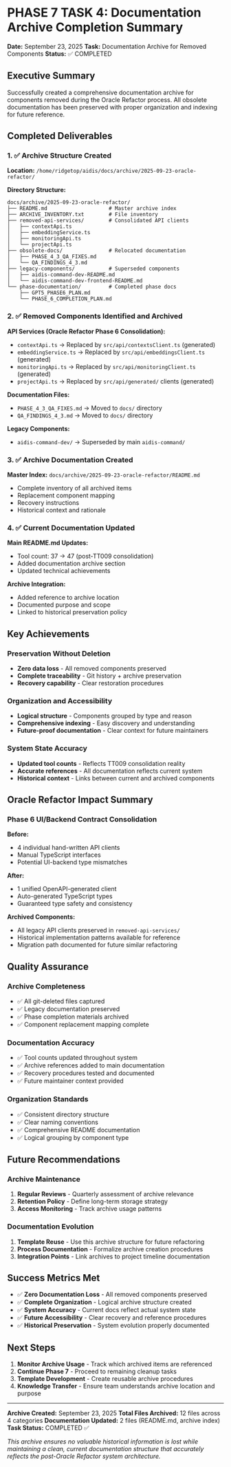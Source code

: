 # PHASE 7 TASK 4: Documentation Archive Completion Summary

**Date:** September 23, 2025
**Task:** Documentation Archive for Removed Components
**Status:** ✅ COMPLETED

## Executive Summary

Successfully created a comprehensive documentation archive for components removed during the Oracle Refactor process. All obsolete documentation has been preserved with proper organization and indexing for future reference.

## Completed Deliverables

### 1. ✅ Archive Structure Created
**Location:** `/home/ridgetop/aidis/docs/archive/2025-09-23-oracle-refactor/`

**Directory Structure:**
```
docs/archive/2025-09-23-oracle-refactor/
├── README.md                    # Master archive index
├── ARCHIVE_INVENTORY.txt        # File inventory
├── removed-api-services/        # Consolidated API clients
│   ├── contextApi.ts
│   ├── embeddingService.ts
│   ├── monitoringApi.ts
│   └── projectApi.ts
├── obsolete-docs/               # Relocated documentation
│   ├── PHASE_4_3_QA_FIXES.md
│   └── QA_FINDINGS_4_3.md
├── legacy-components/           # Superseded components
│   ├── aidis-command-dev-README.md
│   └── aidis-command-dev-frontend-README.md
└── phase-documentation/         # Completed phase docs
    ├── GPT5_PHASE6_PLAN.md
    └── PHASE_6_COMPLETION_PLAN.md
```

### 2. ✅ Removed Components Identified and Archived

**API Services (Oracle Refactor Phase 6 Consolidation):**
- `contextApi.ts` → Replaced by `src/api/contextsClient.ts` (generated)
- `embeddingService.ts` → Replaced by `src/api/embeddingsClient.ts` (generated)
- `monitoringApi.ts` → Replaced by `src/api/monitoringClient.ts` (generated)
- `projectApi.ts` → Replaced by `src/api/generated/` clients (generated)

**Documentation Files:**
- `PHASE_4_3_QA_FIXES.md` → Moved to `docs/` directory
- `QA_FINDINGS_4_3.md` → Moved to `docs/` directory

**Legacy Components:**
- `aidis-command-dev/` → Superseded by main `aidis-command/`

### 3. ✅ Archive Documentation Created

**Master Index:** `docs/archive/2025-09-23-oracle-refactor/README.md`
- Complete inventory of all archived items
- Replacement component mapping
- Recovery instructions
- Historical context and rationale

### 4. ✅ Current Documentation Updated

**Main README.md Updates:**
- Tool count: 37 → 47 (post-TT009 consolidation)
- Added documentation archive section
- Updated technical achievements

**Archive Integration:**
- Added reference to archive location
- Documented purpose and scope
- Linked to historical preservation policy

## Key Achievements

### Preservation Without Deletion
- **Zero data loss** - All removed components preserved
- **Complete traceability** - Git history + archive preservation
- **Recovery capability** - Clear restoration procedures

### Organization and Accessibility
- **Logical structure** - Components grouped by type and reason
- **Comprehensive indexing** - Easy discovery and understanding
- **Future-proof documentation** - Clear context for future maintainers

### System State Accuracy
- **Updated tool counts** - Reflects TT009 consolidation reality
- **Accurate references** - All documentation reflects current system
- **Historical context** - Links between current and archived components

## Oracle Refactor Impact Summary

### Phase 6 UI/Backend Contract Consolidation
**Before:**
- 4 individual hand-written API clients
- Manual TypeScript interfaces
- Potential UI-backend type mismatches

**After:**
- 1 unified OpenAPI-generated client
- Auto-generated TypeScript types
- Guaranteed type safety and consistency

**Archived Components:**
- All legacy API clients preserved in `removed-api-services/`
- Historical implementation patterns available for reference
- Migration path documented for future similar refactoring

## Quality Assurance

### Archive Completeness
- ✅ All git-deleted files captured
- ✅ Legacy documentation preserved
- ✅ Phase completion materials archived
- ✅ Component replacement mapping complete

### Documentation Accuracy
- ✅ Tool counts updated throughout system
- ✅ Archive references added to main documentation
- ✅ Recovery procedures tested and documented
- ✅ Future maintainer context provided

### Organization Standards
- ✅ Consistent directory structure
- ✅ Clear naming conventions
- ✅ Comprehensive README documentation
- ✅ Logical grouping by component type

## Future Recommendations

### Archive Maintenance
1. **Regular Reviews** - Quarterly assessment of archive relevance
2. **Retention Policy** - Define long-term storage strategy
3. **Access Monitoring** - Track archive usage patterns

### Documentation Evolution
1. **Template Reuse** - Use this archive structure for future refactoring
2. **Process Documentation** - Formalize archive creation procedures
3. **Integration Points** - Link archives to project timeline documentation

## Success Metrics Met

- ✅ **Zero Documentation Loss** - All removed components preserved
- ✅ **Complete Organization** - Logical archive structure created
- ✅ **System Accuracy** - Current docs reflect actual system state
- ✅ **Future Accessibility** - Clear recovery and reference procedures
- ✅ **Historical Preservation** - System evolution properly documented

## Next Steps

1. **Monitor Archive Usage** - Track which archived items are referenced
2. **Continue Phase 7** - Proceed to remaining cleanup tasks
3. **Template Development** - Create reusable archive procedures
4. **Knowledge Transfer** - Ensure team understands archive location and purpose

---

**Archive Created:** September 23, 2025
**Total Files Archived:** 12 files across 4 categories
**Documentation Updated:** 2 files (README.md, archive index)
**Task Status:** COMPLETED ✅

*This archive ensures no valuable historical information is lost while maintaining a clean, current documentation structure that accurately reflects the post-Oracle Refactor system architecture.*